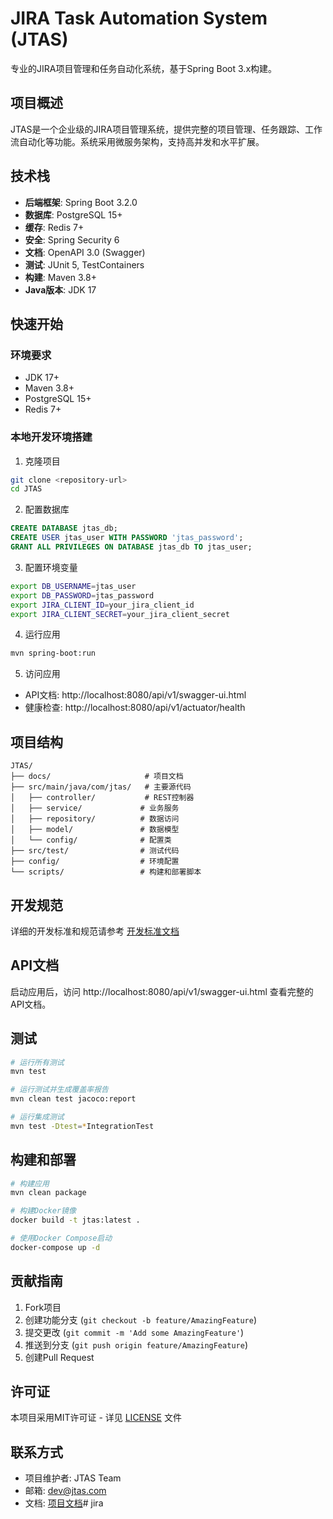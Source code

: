 # JIRA Task Automation System (JTAS)

专业的JIRA项目管理和任务自动化系统，基于Spring Boot 3.x构建。

## 项目概述

JTAS是一个企业级的JIRA项目管理系统，提供完整的项目管理、任务跟踪、工作流自动化等功能。系统采用微服务架构，支持高并发和水平扩展。

## 技术栈

- **后端框架**: Spring Boot 3.2.0
- **数据库**: PostgreSQL 15+
- **缓存**: Redis 7+
- **安全**: Spring Security 6
- **文档**: OpenAPI 3.0 (Swagger)
- **测试**: JUnit 5, TestContainers
- **构建**: Maven 3.8+
- **Java版本**: JDK 17

## 快速开始

### 环境要求
- JDK 17+
- Maven 3.8+
- PostgreSQL 15+
- Redis 7+

### 本地开发环境搭建

1. 克隆项目
```bash
git clone <repository-url>
cd JTAS
```

2. 配置数据库
```sql
CREATE DATABASE jtas_db;
CREATE USER jtas_user WITH PASSWORD 'jtas_password';
GRANT ALL PRIVILEGES ON DATABASE jtas_db TO jtas_user;
```

3. 配置环境变量
```bash
export DB_USERNAME=jtas_user
export DB_PASSWORD=jtas_password
export JIRA_CLIENT_ID=your_jira_client_id
export JIRA_CLIENT_SECRET=your_jira_client_secret
```

4. 运行应用
```bash
mvn spring-boot:run
```

5. 访问应用
- API文档: http://localhost:8080/api/v1/swagger-ui.html
- 健康检查: http://localhost:8080/api/v1/actuator/health

## 项目结构

```
JTAS/
├── docs/                     # 项目文档
├── src/main/java/com/jtas/   # 主要源代码
│   ├── controller/           # REST控制器
│   ├── service/             # 业务服务
│   ├── repository/          # 数据访问
│   ├── model/               # 数据模型
│   └── config/              # 配置类
├── src/test/                # 测试代码
├── config/                  # 环境配置
└── scripts/                 # 构建和部署脚本
```

## 开发规范

详细的开发标准和规范请参考 [开发标准文档](docs/DEVELOPMENT_STANDARDS.md)

## API文档

启动应用后，访问 http://localhost:8080/api/v1/swagger-ui.html 查看完整的API文档。

## 测试

```bash
# 运行所有测试
mvn test

# 运行测试并生成覆盖率报告
mvn clean test jacoco:report

# 运行集成测试
mvn test -Dtest=*IntegrationTest
```

## 构建和部署

```bash
# 构建应用
mvn clean package

# 构建Docker镜像
docker build -t jtas:latest .

# 使用Docker Compose启动
docker-compose up -d
```

## 贡献指南

1. Fork项目
2. 创建功能分支 (`git checkout -b feature/AmazingFeature`)
3. 提交更改 (`git commit -m 'Add some AmazingFeature'`)
4. 推送到分支 (`git push origin feature/AmazingFeature`)
5. 创建Pull Request

## 许可证

本项目采用MIT许可证 - 详见 [LICENSE](LICENSE) 文件

## 联系方式

- 项目维护者: JTAS Team
- 邮箱: dev@jtas.com
- 文档: [项目文档](docs/)#   j i r a  
 